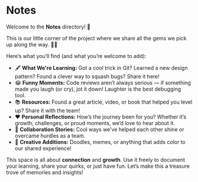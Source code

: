 # Notes

Welcome to the **Notes** directory! 🎉

This is our little corner of the project where we share all the gems we pick up
along the way. 🧠✨

Here’s what you’ll find (and what you’re welcome to add):  

- 🖋️ **What We're Learning:** Got a cool trick in Git? Learned a new design
pattern? Found a clever way to squash bugs? Share it here!  
- 😂 **Funny Moments:** Code reviews aren’t always serious — if something made
you laugh (or cry), jot it down! Laughter is the best debugging tool.
- 📚 **Resources:** Found a great article, video, or book that helped you level
up? Share it with the team!
- ❤️ **Personal Reflections:** How’s the journey been for you? Whether it’s
growth, challenges, or proud moments, we’d love to hear about it.  
- 🤝 **Collaboration Stories:** Cool ways we’ve helped each other shine or
overcame hurdles as a team.  
- 🎨 **Creative Additions:** Doodles, memes, or anything that adds color to our
shared experience!

This space is all about **connection** and **growth**. Use it freely to document your learning, share your quirks, or just have fun. Let’s make this a treasure trove of memories and insights!
